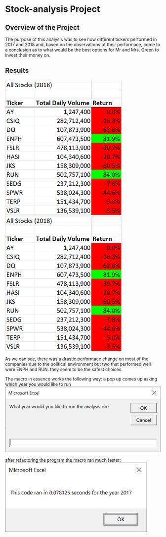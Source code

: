 # Stock-analysis Project
## Overview of the Project
The purpose of this analysis was to see how different tickers performed in 2017 and 2018 and, based on the observations of their performace, come to a conclusion as to what would be the best options for Mr and Mrs. Green to invest their money on. 
## Results
![](https://github.com/l-javier-garcia/new-repo/blob/main/2018%20all%20stocks.png)
![](https://github.com/l-javier-garcia/new-repo/blob/main/2018%20all%20stocks.png)

As we can see, there was a drastic performace change on most of the companies due to the political environment but two that performed well were ENPH and RUN. they seem to be the safest choices.

The macro in essence works the following way: a pop up comes up asking which year you would like to run
![](https://github.com/l-javier-garcia/new-repo/blob/main/popup.png)

after refactoring the program the macro ran much faster:
![](https://github.com/l-javier-garcia/Stock-analysis/blob/main/Resources/VBA_Challenge_2017.png)

